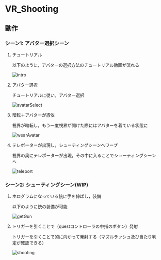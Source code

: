 # VR_Shooting

## 動作
### シーン1: アバター選択シーン
1. チュートリアル

    以下のように，アバターの選択方法のチュートリアル動画が流れる
    
    ![intro](img/intro.gif)

1. アバター選択
    
    チュートリアルに従い，アバター選択

    ![avatarSelect](img/avatarSelect.gif)


1. 暗転＋アバターが憑依

    視界が暗転し，もう一度視界が開けた際にはアバターを着ている状態に

    ![wearAvatar](img/wearAvatar.gif)


1. テレポーターが出現し，シューティングシーンへワープ

    視界の奥にテレポーターが出現，その中に入ることでシューティングシーンへ

    ![teleport](img/teleport.gif)

### シーン2: シューティングシーン(WIP)
1. ホログラムになっている銃に手を伸ばし，装備

    以下のように銃の装備が可能

    ![getGun](img/getGun.gif)

2. トリガーを引くことで（questコントローラの中指のボタン）発射

    トリガーを引くことで的に向かって発射する（マズルラッシュ及び当たり判定が確認できる）

    ![shooting](img/shooting.gif)





